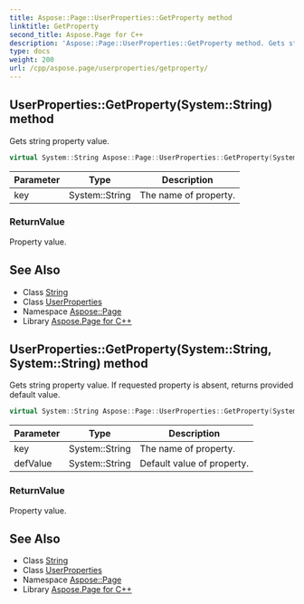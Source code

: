 ```yaml
---
title: Aspose::Page::UserProperties::GetProperty method
linktitle: GetProperty
second_title: Aspose.Page for C++
description: 'Aspose::Page::UserProperties::GetProperty method. Gets string property value in C++.'
type: docs
weight: 200
url: /cpp/aspose.page/userproperties/getproperty/
---
```

## UserProperties::GetProperty(System::String) method


Gets string property value.

```cpp
virtual System::String Aspose::Page::UserProperties::GetProperty(System::String key)
```


| Parameter | Type | Description |
| --- | --- | --- |
| key | System::String | The name of property. |

### ReturnValue

Property value.

## See Also

* Class [String](../../../system/string/)
* Class [UserProperties](../)
* Namespace [Aspose::Page](../../)
* Library [Aspose.Page for C++](../../../)
## UserProperties::GetProperty(System::String, System::String) method


Gets string property value. If requested property is absent, returns provided default value.

```cpp
virtual System::String Aspose::Page::UserProperties::GetProperty(System::String key, System::String defValue)
```


| Parameter | Type | Description |
| --- | --- | --- |
| key | System::String | The name of property. |
| defValue | System::String | Default value of property. |

### ReturnValue

Property value.

## See Also

* Class [String](../../../system/string/)
* Class [UserProperties](../)
* Namespace [Aspose::Page](../../)
* Library [Aspose.Page for C++](../../../)

